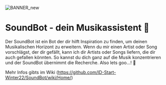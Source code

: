 ![BANNER_new](https://user-images.githubusercontent.com/115628643/208204312-1413da37-012b-4a1a-8167-bee05f37a7e3.png)


# SoundBot - dein Musikassistent 🎸
Der SoundBot ist ein Bot der dir hilft Inspiration zu finden, um deinen Musikalischen Horizont zu erweitern. 
Wenn du mir einen Artist oder Song vorschlägst, der dir gefällt, kann ich dir Artists oder Songs liefern, die dir auch gefallen könnten. 
So kannst du dich ganz auf die Musik konzentrieren und der SoundBot übernimmt die Recherche.
Also lets goo…! 🤘

Mehr Infos gibts im Wiki (https://github.com/ID-Start-Winter22/SoundBot/wiki/Home/)


